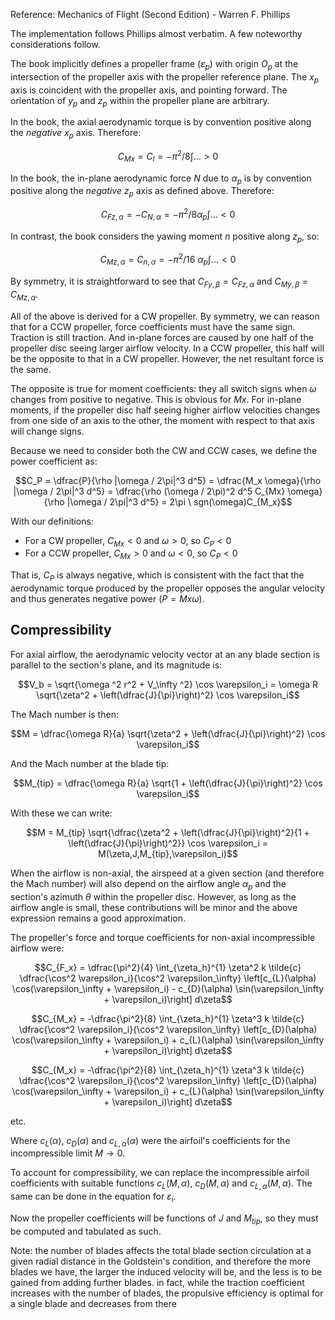 Reference:
Mechanics of Flight (Second Edition) - Warren F. Phillips

The implementation follows Phillips almost verbatim. A few noteworthy considerations follow.

The book implicitly defines a propeller frame ($\varepsilon_p$) with origin $O_p$ at the intersection of the propeller axis with the propeller reference plane. The $x_p$ axis is coincident with the propeller axis, and pointing forward. The orientation of $y_p$ and $z_p$ within the propeller plane are arbitrary.

In the book, the axial aerodynamic torque is by convention positive along the *negative* $x_p$ axis. Therefore:

$$C_{Mx} = C_l = -\pi^2/8 \int ... > 0$$

In the book, the in-plane aerodynamic force $N$ due to $\alpha_p$ is by convention positive along the *negative* $z_p$ axis as defined above. Therefore:

$$C_{Fz, \alpha} = -C_{N, \alpha} = -\pi^2/8 \alpha_p \int ... < 0$$

In contrast, the book considers the yawing moment $n$ positive along $z_p$, so:

$$C_{Mz, \alpha} = C_{n, \alpha} = -\pi^2 / 16 \ \alpha_p \int ... <0$$

By symmetry, it is straightforward to see that $C_{Fy,\beta} = C_{Fz,\alpha}$ and $C_{My,\beta} = C_{Mz,\alpha}$.

All of the above is derived for a CW propeller. By symmetry, we can reason that for a CCW propeller, force coefficients must have the same sign. Traction is still traction. And in-plane forces are caused by one half of the propeller disc seeing larger airflow velocity. In a CCW propeller, this half will be the opposite to that in a CW propeller. However, the net resultant force is the same.

The opposite is true for moment coefficients: they all switch signs when $\omega$ changes from positive to negative. This is obvious for $Mx$. For in-plane moments, if the propeller disc half seeing higher airflow velocities changes from one side of an axis to the other, the moment with respect to that axis will change signs.

Because we need to consider both the CW and CCW cases, we define the power coefficient as:

$$C_P = \dfrac{P}{\rho |\omega / 2\pi|^3 d^5} = \dfrac{M_x \omega}{\rho |\omega / 2\pi|^3 d^5} = \dfrac{\rho (\omega / 2\pi)^2 d^5 C_{Mx} \omega}{\rho |\omega / 2\pi|^3 d^5} = 2\pi \ sgn(\omega)C_{M_x}$$

With our definitions:
- For a CW propeller, $C_{Mx} < 0$ and $\omega > 0$, so $C_{P} <0$
- For a CCW propeller, $C_{Mx} > 0$ and $\omega < 0$, so $C_{P} <0$

That is, $C_P$ is always negative, which is consistent with the fact that the aerodynamic torque produced by the propeller opposes the angular velocity and thus generates negative power ($P = Mx \omega$).

## Compressibility

For axial airflow, the aerodynamic velocity vector at an any blade section is parallel to the section's plane, and its magnitude is:

$$V_b = \sqrt{\omega ^2 r^2 + V_\infty ^2} \cos \varepsilon_i = \omega R \sqrt{\zeta^2 + \left(\dfrac{J}{\pi}\right)^2} \cos \varepsilon_i$$

The Mach number is then:

$$M = \dfrac{\omega R}{a} \sqrt{\zeta^2 + \left(\dfrac{J}{\pi}\right)^2} \cos \varepsilon_i$$

And the Mach number at the blade tip:

$$M_{tip} = \dfrac{\omega R}{a} \sqrt{1 + \left(\dfrac{J}{\pi}\right)^2} \cos \varepsilon_i$$

With these we can write:

$$M = M_{tip} \sqrt{\dfrac{\zeta^2 + \left(\dfrac{J}{\pi}\right)^2}{1 + \left(\dfrac{J}{\pi}\right)^2}} \cos \varepsilon_i = M(\zeta,J,M_{tip},\varepsilon_i)$$

When the airflow is non-axial, the airspeed at a given section (and therefore the Mach number) will also depend on the airflow angle $\alpha_p$ and the section's azimuth $\theta$ within the propeller disc. However, as long as the airflow angle is small, these contributions will be minor and the above expression remains a good approximation.

The propeller's force and torque coefficients for non-axial incompressible airflow were:

$$C_{F_x} = \dfrac{\pi^2}{4} \int_{\zeta_h}^{1} \zeta^2 k \tilde{c} \dfrac{\cos^2 \varepsilon_i}{\cos^2 \varepsilon_\infty} \left[c_{L}(\alpha) \cos(\varepsilon_\infty + \varepsilon_i) - c_{D}(\alpha) \sin(\varepsilon_\infty + \varepsilon_i)\right] d\zeta$$

$$C_{M_x} = -\dfrac{\pi^2}{8} \int_{\zeta_h}^{1} \zeta^3 k \tilde{c} \dfrac{\cos^2 \varepsilon_i}{\cos^2 \varepsilon_\infty}
            \left[c_{D}(\alpha) \cos(\varepsilon_\infty + \varepsilon_i) + c_{L}(\alpha) \sin(\varepsilon_\infty + \varepsilon_i)\right] d\zeta$$

$$C_{M_x} = -\dfrac{\pi^2}{8} \int_{\zeta_h}^{1} \zeta^3 k \tilde{c} \dfrac{\cos^2 \varepsilon_i}{\cos^2 \varepsilon_\infty}
            \left[c_{D}(\alpha) \cos(\varepsilon_\infty + \varepsilon_i) + c_{L}(\alpha) \sin(\varepsilon_\infty + \varepsilon_i)\right] d\zeta$$

etc.

Where $c_{L}(\alpha)$, $c_{D}(\alpha)$ and $c_{L,\alpha}(\alpha)$ were the airfoil's coefficients for the incompressible limit $M \rightarrow 0$.

To account for compressibility, we can replace the incompressible airfoil coefficients with suitable functions $c_L(M, \alpha)$, $c_D(M, \alpha)$ and $c_{L,\alpha}(M, \alpha)$.  The same can be done in the equation for $\varepsilon_i$.

Now the propeller coefficients will be functions of $J$ and $M_{tip}$, so they must be computed and tabulated as such.


Note: the number of blades affects the total blade section circulation at a
given radial distance in the Goldstein's condition, and therefore the more
blades we have, the larger the induced velocity will be, and the less is to be
gained from adding further blades. in fact, while the traction coefficient
increases with the number of blades, the propulsive efficiency is optimal for a
single blade and decreases from there
